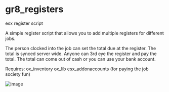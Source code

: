 # gr8_registers
esx register script

A simple register script that allows you to add multiple registers for different jobs.

The person clocked into the job can set the total due at the register.  The total is synced server wide.  Anyone can 3rd eye the register and pay the total.
The total can come out of cash or you can use your bank account.

Requires:
ox_inventory
ox_lib
esx_addonaccounts (for paying the job society fun)

![image](https://user-images.githubusercontent.com/56656726/188503416-8c8e95e7-406c-455b-b38a-c0b4fefcff98.png)
